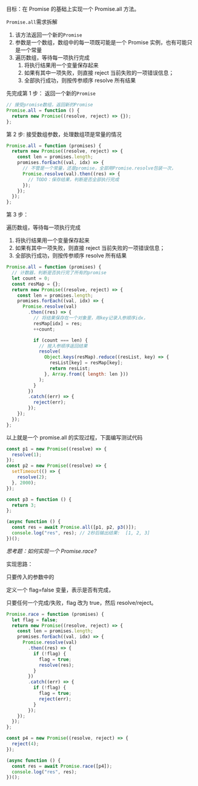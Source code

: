 目标：在 Promise 的基础上实现一个 Promise.all 方法。

`Promise.all`需求拆解

1. 该方法返回一个新的`Promise`
2. 参数是一个数组，数组中的每一项既可能是一个 Promise 实例，也有可能只是一个常量
3. 遍历数组，等待每一项执行完成
   1. 将执行结果用一个变量保存起来
   2. 如果有其中一项失败，则直接 reject 当前失败的一项错误信息；
   3. 全部执行成功，则按传参顺序 resolve 所有结果

先完成第 1 步：
返回一个新的`Promise`

```js
// 接受promise数组，返回新的Promise
Promise.all = function () {
  return new Promise((resolve, reject) => {});
};
```

第 2 步:
接受数组参数，处理数组项是常量的情况

```js
Promise.all = function (promises) {
  return new Promise((resolve, reject) => {
    const len = promises.length;
    promises.forEach((val, idx) => {
      // 不管是一个常量，还是promise，全部用Promise.resolve包装一次，
      Promise.resolve(val).then((res) => {
        // TODO：保存结果，判断是否全部执行完成
      });
    });
  });
};
```

第 3 步：

遍历数组，等待每一项执行完成

1. 将执行结果用一个变量保存起来
2. 如果有其中一项失败，则直接 reject 当前失败的一项错误信息；
3. 全部执行成功，则按传参顺序 resolve 所有结果

```js
Promise.all = function (promises) {
  // 计数器，判断是否执行完了所有的promise
  let count = 0;
  const resMap = {};
  return new Promise((resolve, reject) => {
    const len = promises.length;
    promises.forEach((val, idx) => {
      Promise.resolve(val)
        .then((res) => {
          // 将结果保存在一个对象里，用key记录入参顺序idx，
          resMap[idx] = res;
          ++count;

          if (count === len) {
            // 按入参顺序返回结果
            resolve(
              Object.keys(resMap).reduce((resList, key) => {
                resList[key] = resMap[key];
                return resList;
              }, Array.from({ length: len }))
            );
          }
        })
        .catch((err) => {
          reject(err);
        });
    });
  });
};
```

以上就是一个 promise.all 的实现过程，下面编写测试代码

```js
const p1 = new Promise((resolve) => {
  resolve(1);
});
const p2 = new Promise((resolve) => {
  setTimeout(() => {
    resolve(2);
  }, 2000);
});

const p3 = function () {
  return 3;
};

(async function () {
  const res = await Promise.all([p1, p2, p3()]);
  console.log("res", res); // 2秒后输出结果:  [1, 2, 3]
})();
```

_思考题：如何实现一个 Promise.race?_

实现思路：

只要传入的参数中的

定义一个 flag=false 变量，表示是否有完成，

只要任何一个完成/失败，flag 改为 true，然后 resolve/reject。

```js
Promise.race = function (promises) {
  let flag = false;
  return new Promise((resolve, reject) => {
    const len = promises.length;
    promises.forEach((val, idx) => {
      Promise.resolve(val)
        .then((res) => {
          if (!flag) {
            flag = true;
            resolve(res);
          }
        })
        .catch((err) => {
          if (!flag) {
            flag = true;
            reject(err);
          }
        });
    });
  });
};

const p4 = new Promise((resolve, reject) => {
  reject(4);
});

(async function () {
  const res = await Promise.race([p4]);
  console.log("res", res);
})();
```
